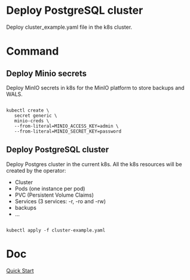 
# Deploy PostgreSQL cluster

Deploy cluster_example.yaml file in the k8s cluster.

# Command

## Deploy Minio secrets

Deploy MinIO secrets in k8s for the MinIO platform
to store backups and WALS.

```

kubectl create \
   secret generic \
   minio-creds \
   --from-literal=MINIO_ACCESS_KEY=admin \
   --from-literal=MINIO_SECRET_KEY=password

```

## Deploy PostgreSQL cluster

Deploy Postgres cluster in the current k8s.
All the k8s resources will be created by the operator:
- Cluster
- Pods (one instance per pod)
- PVC (Persistent Volume Claims)
- Services (3 services: -r, -ro and -rw)
- backups
- ...

```

kubectl apply -f cluster-example.yaml

```

# Doc
[Quick Start](https://cloudnative-pg.io/documentation/1.25/quickstart/)

